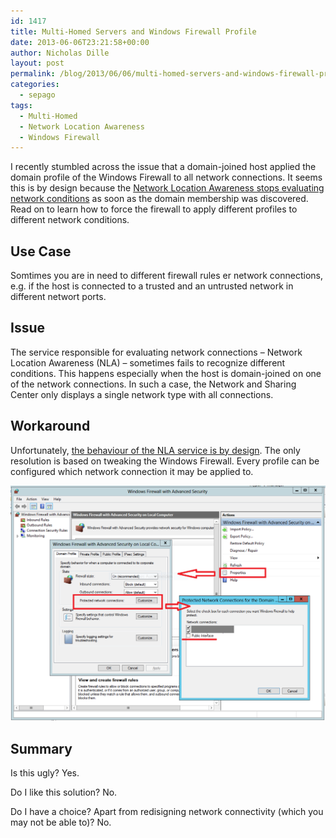 ```yaml
---
id: 1417
title: Multi-Homed Servers and Windows Firewall Profile
date: 2013-06-06T23:21:58+00:00
author: Nicholas Dille
layout: post
permalink: /blog/2013/06/06/multi-homed-servers-and-windows-firewall-profile/
categories:
  - sepago
tags:
  - Multi-Homed
  - Network Location Awareness
  - Windows Firewall
---
```

I recently stumbled across the issue that a domain-joined host applied the domain profile of the Windows Firewall to all network connections. It seems this is by design because the [Network Location Awareness stops evaluating network conditions](http://blogs.technet.com/b/networking/archive/2010/09/08/network-location-awareness-nla-and-how-it-relates-to-windows-firewall-profiles.aspx) as soon as the domain membership was discovered. Read on to learn how to force the firewall to apply different profiles to different network conditions.

<!--more-->

## Use Case

Somtimes you are in need to different firewall rules er network connections, e.g. if the host is connected to a trusted and an untrusted network in different networt ports.

## Issue

The service responsible for evaluating network connections – Network Location Awareness (NLA) – sometimes fails to recognize different conditions. This happens especially when the host is domain-joined on one of the network connections. In such a case, the Network and Sharing Center only displays a single network type with all connections.

## Workaround

Unfortunately, [the behaviour of the NLA service is by design](http://blogs.technet.com/b/networking/archive/2010/09/08/network-location-awareness-nla-and-how-it-relates-to-windows-firewall-profiles.aspx). The only resolution is based on tweaking the Windows Firewall. Every profile can be configured which network connection it may be applied to.

[![Specify network adapters](/assets/2013/06/fw-w-adv-feat-w-red_2.png)](/assets/2013/06/fw-w-adv-feat-w-red_2.png)

## Summary

Is this ugly? Yes.

Do I like this solution? No.

Do I have a choice? Apart from redisigning network connectivity (which you may not be able to)? No.
